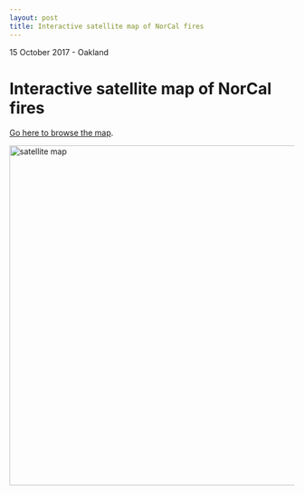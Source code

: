 ```yaml
---
layout: post
title: Interactive satellite map of NorCal fires
---
```

<p class="meta"> 15 October 2017 - Oakland</p>

Interactive satellite map of NorCal fires
==============================

[Go here to browse the map](https://robinkraft.github.io/norcal-fires-imagery/compare.html).

<a href="https://robinkraft.github.io/norcal-fires-imagery/compare.html"><img src="https://i.imgur.com/tXxTnLh.png" alt="satellite map" style="width: 600px;"/></a>